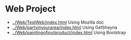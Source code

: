 # Web Project
- [../Web/TestWeb/index.html](/Web/TestWeb/index.html)
Using Mozilla doc
- [../Web/partyinyourarea/index.html](/Web/partyinyourarea/index.html)
Using GetShayna
- [../Web/paintingofjoy/product/index.html](Web/paintingofjoy/product)
Using Bootstrap


